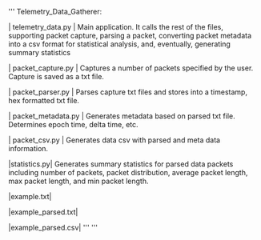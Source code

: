 '''
Telemetry_Data_Gatherer:

| telemetry_data.py | 
Main application. It calls the rest of the files, supporting packet capture, parsing a packet, converting packet metadata into a csv format for statistical analysis, and, eventually, generating summary statistics

| packet_capture.py |
Captures a number of packets specified by the user. Capture is saved as a txt file.

| packet_parser.py |
Parses capture txt files and stores into a timestamp, hex formatted txt file.

| packet_metadata.py |
Generates metadata based on parsed txt file. Determines epoch time, delta time, etc.

| packet_csv.py |
Generates data csv with parsed and meta data information.

|statistics.py|
Generates summary statistics for parsed data packets including number of packets, packet distribution, average packet length, max packet length, and min packet length.

|example.txt|

|example_parsed.txt|

|example_parsed.csv|
'''
'''
